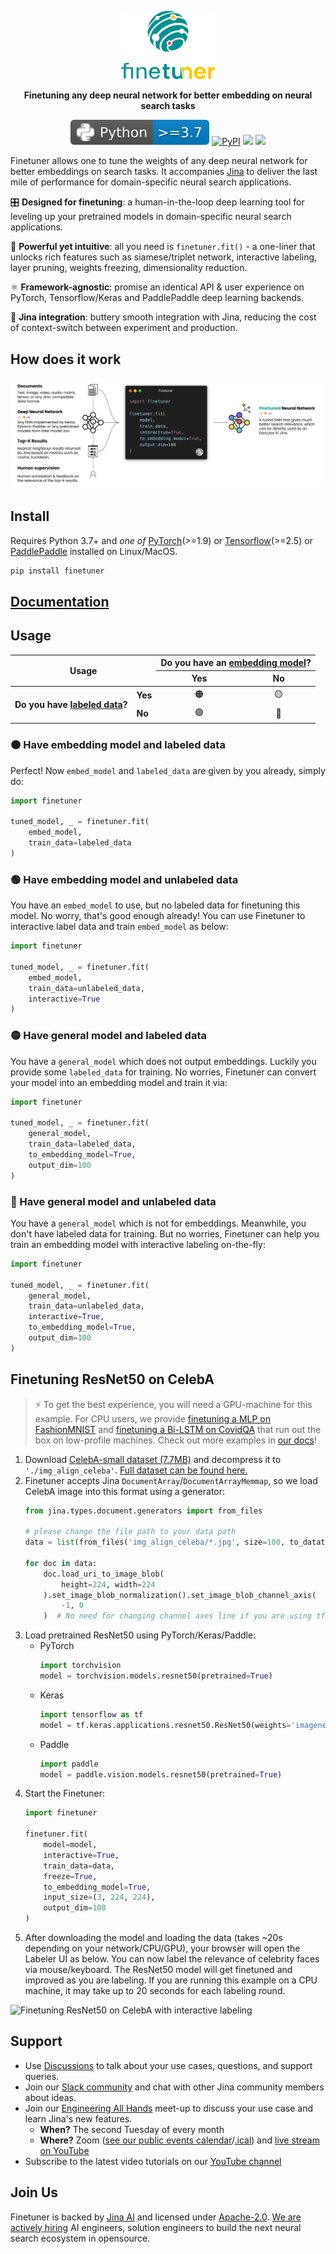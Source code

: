 <p align="center">
<img src="https://github.com/jina-ai/finetuner/blob/main/docs/_static/finetuner-logo-ani.svg?raw=true" alt="Finetuner logo: Finetuner allows one to finetune any deep Neural Network for better embedding on search tasks. It accompanies Jina to deliver the last mile of performance-tuning for neural search applications." width="150px">
</p>


<p align="center">
<b>Finetuning any deep neural network for better embedding on neural search tasks</b>
</p>

<p align=center>
<a href="https://pypi.org/project/finetuner/"><img src="https://github.com/jina-ai/jina/blob/master/.github/badges/python-badge.svg?raw=true" alt="Python 3.7 3.8 3.9" title="Finetuner supports Python 3.7 and above"></a>
<a href="https://pypi.org/project/finetuner/"><img src="https://img.shields.io/pypi/v/finetuner?color=%23099cec&amp;label=PyPI&amp;logo=pypi&amp;logoColor=white" alt="PyPI"></a>
<a href="https://codecov.io/gh/jina-ai/finetuner"><img src="https://codecov.io/gh/jina-ai/finetuner/branch/main/graph/badge.svg?token=xSs4acAEaJ"/></a>
<a href="https://slack.jina.ai"><img src="https://img.shields.io/badge/Slack-2.2k%2B-blueviolet?logo=slack&amp;logoColor=white"></a>
</p>

<!-- start elevator-pitch -->

Finetuner allows one to tune the weights of any deep neural network for better embeddings on search tasks. It
accompanies [Jina](https://github.com/jina-ai/jina) to deliver the last mile of performance for domain-specific neural search
applications.

🎛 **Designed for finetuning**: a human-in-the-loop deep learning tool for leveling up your pretrained models in domain-specific neural search applications.

🔱 **Powerful yet intuitive**: all you need is `finetuner.fit()` - a one-liner that unlocks rich features such as
siamese/triplet network, interactive labeling, layer pruning, weights freezing, dimensionality reduction.

⚛️ **Framework-agnostic**: promise an identical API & user experience on PyTorch, Tensorflow/Keras and PaddlePaddle deep learning backends.

🧈 **Jina integration**: buttery smooth integration with Jina, reducing the cost of context-switch between experiment
and production.

<!-- end elevator-pitch -->

## How does it work

<img src="https://github.com/jina-ai/finetuner/blob/main/docs/img/finetuner-journey.svg?raw=true" alt="Python 3.7 3.8 3.9" title="Finetuner supports Python 3.7 and above">


## Install

Requires Python 3.7+ and *one of* [PyTorch](https://pytorch.org/)(>=1.9) or [Tensorflow](https://tensorflow.org/)(>=2.5) or [PaddlePaddle](https://github.com/PaddlePaddle/Paddle) installed on Linux/MacOS.

```bash
pip install finetuner
```

## [Documentation](https://finetuner.jina.ai)

## Usage

<table>
<thead>
  <tr>
    <th colspan="2" rowspan="2">Usage</th>
    <th colspan="2">Do you have an <a href="https://finetuner.jina.ai/basics/glossary/#term-Embedding-model">embedding model</a>?</th>
  </tr>
  <tr>
    <th>Yes</th>
    <th>No</th>
  </tr>
</thead>
<tbody>
  <tr>
    <td rowspan="2"><b>Do you have <a href="https://finetuner.jina.ai/basics/glossary/#term-Labeled-dataset">labeled data</a>?</b></td>
    <td><b>Yes</b></td>
    <td align="center">🟠</td>
    <td align="center">🟡</td>
  </tr>
  <tr>
    <td><b>No</b></td>
    <td align="center">🟢</td>
    <td align="center">🔵</td>
  </tr>
</tbody>
</table>

### 🟠 Have embedding model and labeled data

Perfect! Now `embed_model` and `labeled_data` are given by you already, simply do:

```python
import finetuner

tuned_model, _ = finetuner.fit(
    embed_model,
    train_data=labeled_data
)
```

### 🟢 Have embedding model and unlabeled data

You have an `embed_model` to use, but no labeled data for finetuning this model. No worry, that's good enough already!
You can use Finetuner to interactive label data and train `embed_model` as below:

```python
import finetuner

tuned_model, _ = finetuner.fit(
    embed_model,
    train_data=unlabeled_data,
    interactive=True
)
```

### 🟡 Have general model and labeled data

You have a `general_model` which does not output embeddings. Luckily you provide some `labeled_data` for training. No
worries, Finetuner can convert your model into an embedding model and train it via:

```python
import finetuner

tuned_model, _ = finetuner.fit(
    general_model,
    train_data=labeled_data,
    to_embedding_model=True,
    output_dim=100
)
```

### 🔵 Have general model and unlabeled data

You have a `general_model` which is not for embeddings. Meanwhile, you don't have labeled data for training. But no
worries, Finetuner can help you train an embedding model with interactive labeling on-the-fly:

```python
import finetuner

tuned_model, _ = finetuner.fit(
    general_model,
    train_data=unlabeled_data,
    interactive=True,
    to_embedding_model=True,
    output_dim=100
)
```

## Finetuning ResNet50 on CelebA

> ⚡ To get the best experience, you will need a GPU-machine for this example. For CPU users, we provide [finetuning a MLP on FashionMNIST](https://finetuner.jina.ai/get-started/fashion-mnist/) and [finetuning a Bi-LSTM on CovidQA](https://finetuner.jina.ai/get-started/covid-qa/) that run out the box on low-profile machines. Check out more examples in [our docs](https://finetuner.jina.ai)!


1. Download [CelebA-small dataset (7.7MB)](https://static.jina.ai/celeba/celeba-img.zip) and decompress it to `'./img_align_celeba'`. [Full dataset can be found here.](https://drive.google.com/drive/folders/0B7EVK8r0v71pWEZsZE9oNnFzTm8?resourcekey=0-5BR16BdXnb8hVj6CNHKzLg)
2. Finetuner accepts Jina `DocumentArray`/`DocumentArrayMemmap`, so we load CelebA image into this format using a generator:
    ```python
    from jina.types.document.generators import from_files

    # please change the file path to your data path
    data = list(from_files('img_align_celeba/*.jpg', size=100, to_dataturi=True))

    for doc in data:
        doc.load_uri_to_image_blob(
            height=224, width=224
        ).set_image_blob_normalization().set_image_blob_channel_axis(
            -1, 0
        )  # No need for changing channel axes line if you are using tf/keras
    ```
3. Load pretrained ResNet50 using PyTorch/Keras/Paddle:
    - PyTorch
      ```python
      import torchvision
      model = torchvision.models.resnet50(pretrained=True)
      ```
    - Keras
      ```python
      import tensorflow as tf
      model = tf.keras.applications.resnet50.ResNet50(weights='imagenet')
      ```
    - Paddle
      ```python
      import paddle
      model = paddle.vision.models.resnet50(pretrained=True)
      ```
4. Start the Finetuner:
    ```python
    import finetuner
    
    finetuner.fit(
        model=model,
        interactive=True,
        train_data=data,
        freeze=True,
        to_embedding_model=True,
        input_size=(3, 224, 224),
        output_dim=100
    )
    ```
5. After downloading the model and loading the data (takes ~20s depending on your network/CPU/GPU), your browser will open the Labeler UI as below. You can now label the relevance of celebrity faces via mouse/keyboard. The ResNet50 model will get finetuned and improved as you are labeling. If you are running this example on a CPU machine, it may take up to 20 seconds for each labeling round.

![Finetuning ResNet50 on CelebA with interactive labeling](docs/get-started/celeba-labeler.gif)


<!-- start support-pitch -->
## Support

- Use [Discussions](https://github.com/jina-ai/finetuner/discussions) to talk about your use cases, questions, and
  support queries.
- Join our [Slack community](https://slack.jina.ai) and chat with other Jina community members about ideas.
- Join our [Engineering All Hands](https://youtube.com/playlist?list=PL3UBBWOUVhFYRUa_gpYYKBqEAkO4sxmne) meet-up to discuss your use case and learn Jina's new features.
    - **When?** The second Tuesday of every month
    - **Where?**
      Zoom ([see our public events calendar](https://calendar.google.com/calendar/embed?src=c_1t5ogfp2d45v8fit981j08mcm4%40group.calendar.google.com&ctz=Europe%2FBerlin)/[.ical](https://calendar.google.com/calendar/ical/c_1t5ogfp2d45v8fit981j08mcm4%40group.calendar.google.com/public/basic.ics))
      and [live stream on YouTube](https://youtube.com/c/jina-ai)
- Subscribe to the latest video tutorials on our [YouTube channel](https://youtube.com/c/jina-ai)

## Join Us

Finetuner is backed by [Jina AI](https://jina.ai) and licensed under [Apache-2.0](./LICENSE). [We are actively hiring](https://jobs.jina.ai) AI engineers, solution engineers to build the next neural search ecosystem in opensource.

<!-- end support-pitch -->
